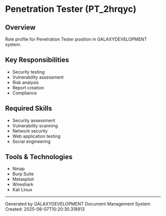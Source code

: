 # Penetration Tester (PT_2hrqyc)

## Overview
Role profile for Penetration Tester position in GALAXYDEVELOPMENT system.

## Key Responsibilities
- Security testing
- Vulnerability assessment
- Risk analysis
- Report creation
- Compliance

## Required Skills
- Security assessment
- Vulnerability scanning
- Network security
- Web application testing
- Social engineering

## Tools & Technologies
- Nmap
- Burp Suite
- Metasploit
- Wireshark
- Kali Linux

---
Generated by GALAXYDEVELOPMENT Document Management System
Created: 2025-08-07T10:20:30.318913
